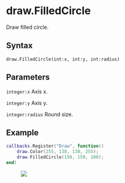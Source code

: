 # draw.FilledCircle
Draw filled circle.

## Syntax
```
draw.FilledCircle(int:x, int:y, int:radius)
```

## Parameters
```integer:x``` Axis x.

```integer:y``` Axis y.

```integer:radius``` Round size.


## Example
```lua
callbacks.Register("Draw", function()
    draw.Color(255, 138, 130, 255);
    draw.FilledCircle(150, 150, 100);
end)
```

<figure>
  <img src="/kb/lua/docs/library/draw/filledcircle.png"/>
</figure>